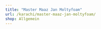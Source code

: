 ```yaml
---
title: "Master Maaz Jan Moltyfoam"
url: /karachi/master-maaz-jan-moltyfoam/
shop: Allgemein
---
```


